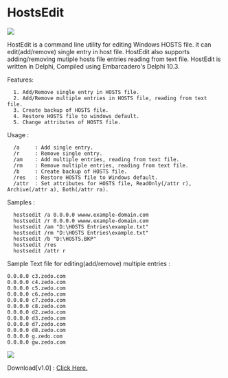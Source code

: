 # HostsEdit

<img align="center" src="https://i.imgur.com/yW6WR9S.png">

HostEdit is a command line utility for editing Windows HOSTS file. it can edit(add/remove) single entry in host file. HostEdit also supports
adding/removing mutiple hosts file entries reading from text file. HostEdit is written in Delphi, Compiled using Embarcadero's Delphi 10.3.

Features:

```
  1. Add/Remove single entry in HOSTS file.
  2. Add/Remove multiple entries in HOSTS file, reading from text file.
  3. Create backup of HOSTS file.
  4. Restore HOSTS file to windows default.
  5. Change attributes of HOSTS file.
```
Usage :
```
  /a     : Add single entry.
  /r     : Remove single entry.
  /am    : Add multiple entries, reading from text file.
  /rm    : Remove multiple entries, reading from text file.
  /b     : Create backup of HOSTS file.
  /res   : Restore HOSTS file to Windows default.
  /attr  : Set attributes for HOSTS file, ReadOnly(/attr r), Archive(/attr a), Both(/attr ra).
```
Samples :
```
  hostsedit /a 0.0.0.0 wwww.example-domain.com
  hostsedit /r 0.0.0.0 wwww.example-domain.com
  hostsedit /am "D:\HOSTS Entries\example.txt"
  hostsedit /rm "D:\HOSTS Entries\example.txt"
  hostsedit /b "D:\HOSTS.BKP"
  hostsedit /res
  hostsedit /attr r
```
Sample Text file for editing(add/remove) multiple entries :
```
0.0.0.0 c3.zedo.com
0.0.0.0 c4.zedo.com
0.0.0.0 c5.zedo.com
0.0.0.0 c6.zedo.com
0.0.0.0 c7.zedo.com
0.0.0.0 c8.zedo.com
0.0.0.0 d2.zedo.com
0.0.0.0 d3.zedo.com
0.0.0.0 d7.zedo.com
0.0.0.0 d8.zedo.com
0.0.0.0 g.zedo.com
0.0.0.0 gw.zedo.com
```

<img align="center" src="https://i.imgur.com/341Kqaw.png">




Download[v1.0] : <a href="https://github.com/OnlyDeLtA/HostsEdit/files/4086261/hostsedit.zip">Click Here.</a>



